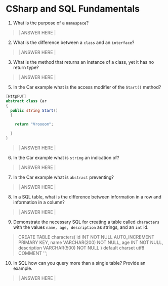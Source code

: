 # CSharp and SQL Fundamentals
01. What is the purpose of a `namespace`?

  > | ANSWER HERE |

02. What is the difference between a `class` and an `interface`?

  > | ANSWER HERE |

03. What is the method that returns an instance of a class, yet it has no return type?

  > | ANSWER HERE |

05. In the Car example what is the access modifier of the `Start()` method?

  ```c#
  [HttpPUT]
  abstract class Car
  {
    public string Start()
    {

      return "Vroooom";

    }
  }
  ```

  > | ANSWER HERE |

06. In the Car example what is `string` an indication of?

  > | ANSWER HERE |

07. In the Car example what is `abstract` preventing?

  > | ANSWER HERE |

08. In a SQL table, what is the difference between information in a row and information in a column?

  > | ANSWER HERE |

09. Demonstrate the necessary SQL for creating a table called `characters` with the values `name, age, description` as strings, and an `int` id.

  > CREATE TABLE characters(
    id INT NOT NULL AUTO_INCREMENT PRIMARY KEY,
    name VARCHAR(200) NOT NULL,
    age INT NOT NULL,
    description VARCHAR(500) NOT NULL
  ) default charset utf8 COMMENT '';

10. In SQL how can you query more than a single table? Provide an example.

  > | ANSWER HERE |
